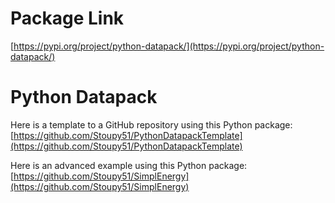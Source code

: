 
# Package Link
[https://pypi.org/project/python-datapack/](https://pypi.org/project/python-datapack/)

# Python Datapack
Here is a template to a GitHub repository using this Python package:
[https://github.com/Stoupy51/PythonDatapackTemplate](https://github.com/Stoupy51/PythonDatapackTemplate)

Here is an advanced example using this Python package:
[https://github.com/Stoupy51/SimplEnergy](https://github.com/Stoupy51/SimplEnergy)

